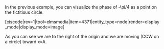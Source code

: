 In the previous example, you can visualize the phase of <lrn-math inline>-\pi/4 </lrn-math> as a point on the fictitious circle. 

[ciscode|rev=1|tool=elmsmedia|item=4371|entity_type=node|render=display_mode|display_mode=image]

As you can see we are to the right of the origin and we are moving (CCW on a circle) toward x=A. 

